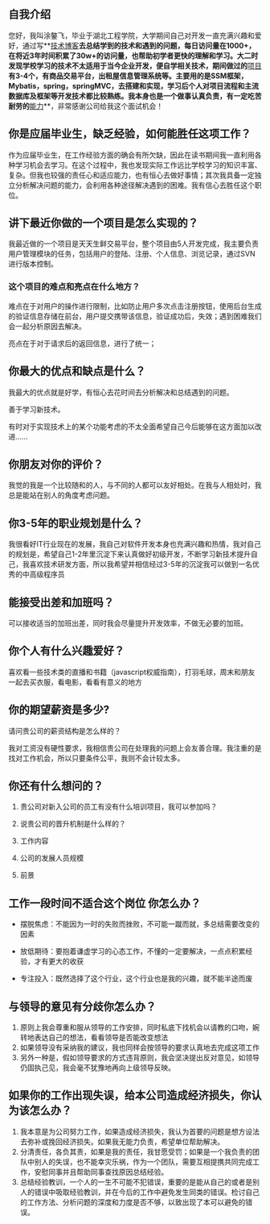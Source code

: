 ## 自我介绍

您好，我叫涂鏊飞，毕业于湖北工程学院，大学期间自己对开发一直充满兴趣和爱好，通过写**<u>技术博客</u>**去总结学到的技术和遇到的问题，每日访问量在1000+，在将近3年时间积累了30w+的访问量，也帮助初学者更快的理解和学习。大二时发现学校学习的技术不太适用于当今企业开发，便自学相关技术，期间做过的**<u>项目</u>**有3-4个，有商品交易平台，出租屋信息管理系统等。主要用的是SSM框架，Mybatis，spring，springMVC，去搭建和实现，学习后个人对项目流程和主流数据库及框架等开发技术都比较熟练。我本身也是一个做事认真负责，有一定吃苦耐劳的**<u>能力</u>**，非常感谢公司给我这个面试机会！



## 你是应届毕业生，缺乏经验，如何能胜任这项工作？

作为应届毕业生，在工作经验方面的确会有所欠缺，因此在读书期间我一直利用各种学习机会去学习。在这个过程中，我也发现实际工作远比学校学习的知识丰富、复杂。但我也较强的责任心和适应能力，也有恒心去做好事情；其次我具备一定独立分析解决问题的能力，会利用各种途径解决遇到的困难。我有信心去胜任这个职位。



## 讲下最近你做的一个项目是怎么实现的？

我最近做的一个项目是天天生鲜交易平台，整个项目由5人开发完成，我主要负责用户管理模块的任务，包括用户的登陆、注册、个人信息、浏览记录，通过SVN进行版本控制。

### 这个项目的难点和亮点在什么地方？

难点在于对用户的操作进行限制，比如防止用户多次点击注册按钮，使用后台生成的验证信息存储在前台，用户提交携带该信息，验证成功后，失效；遇到困难我们会一起分析原因去解决。

亮点在于对于请求后的返回信息，进行了统一；



## 你最大的优点和缺点是什么？

我最大的优点就是好学，有恒心去花时间去分析解决和总结遇到的问题。

善于学习新技术。

有时对于实现技术上的某个功能考虑的不太全面希望自己今后能够在这方面加以改进......



## **你朋友对你的评价？**

我觉的我是一个比较随和的人，与不同的人都可以友好相处。在我与人相处时，我总是能站在别人的角度考虑问题。

## 你3-5年的职业规划是什么？

我很看好IT行业现在的发展，我自己对软件开发本身也充满兴趣和热情，我对自己的规划是，希望自己1-2年里沉淀下来认真做好初级开发，不断学习新技术提升自己，我喜欢技术研发方面，所以我希望并相信经过3-5年的沉淀我可以做到一名优秀的中高级程序员



## 能接受出差和加班吗？

可以接收适当的加班出差，同时我会尽量提升开发效率，不做无必要的加班。



## 你个人有什么兴趣爱好？

喜欢看一些技术类的直播和书籍（javascript权威指南），打羽毛球，周末和朋友一起去买衣服，看电影，看看有意义的地方



## 你的期望薪资是多少?

请问贵公司的薪资结构是怎么样的？

我对工资没有硬性要求，我相信贵公司在处理我的问题上会友善合理。我注重的是找对工作机会，所以只要条件公平，我则不会计较太多。



## 你还有什么想问的？

1. 贵公司对新入公司的员工有没有什么培训项目，我可以参加吗？

2. 说贵公司的晋升机制是什么样的？

3. 工作内容

4. 公司的发展人员规模

5. 前景



## **工作一段时间不适合这个岗位 你怎么办？**

+ 摆脱焦虑：不能因为一时的失败而挫败，不可能一蹴而就，多总结需要改变的因素

+ 放低期待：要抱着谦虚学习的心态工作，不懂的一定要解决，一点点积累经验，才有更大的收获
+ 专注投入：既然选择了这个行业，这个行业也是我的兴趣，就不能半途而废

## **与领导的意见有分歧你怎么办？**

1. 原则上我会尊重和服从领导的工作安排，同时私底下找机会以请教的口吻，婉转地表达自己的想法，看看领导是否能改变想法
2. 如果领导没有采纳我的建议，我也同样会按领导的要求认真地去完成这项工作
3. 另外一种是，假如领导要求的方式违背原则，我会坚决提出反对意见，如领导仍固执己见，我会毫不犹豫地再向上级领导反映。

## **如果你的工作出现失误，给本公司造成经济损失，你认为该怎么办？**

1. 我本意是为公司努力工作，如果造成经济损失，我认为首要的问题是想方设法去弥补或挽回经济损失。如果我无能力负责，希望单位帮助解决。
2. 分清责任，各负其责，如果是我的责任，我甘愿受罚；如果是一个我负责的团队中别人的失误，也不能幸灾乐祸，作为一个团队，需要互相提携共同完成工作，安慰同事并且帮助同事查找原因总结经验。
3. 总结经验教训，一个人的一生不可能不犯错误，重要的是能从自己的或者是别人的错误中吸取经验教训，并在今后的工作中避免发生同类的错误。检讨自己的工作方法、分析问题的深度和力度是否不够，以致出现了本可以避免的错误。